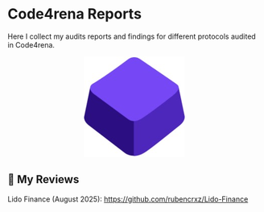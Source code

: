 # Code4rena Reports
Here I collect my audits reports and findings for different protocols audited in Code4rena.

<p align="center">
  <img src="https://github.com/rubencrxz/rubencrxz/blob/3a98901ead19f4a047452e06a9bb845c03227685/assets/Code4rena.png" alt="Code4rena" width="200"/>
</p>

## 📂 My Reviews

Lido Finance (August 2025): https://github.com/rubencrxz/Lido-Finance
